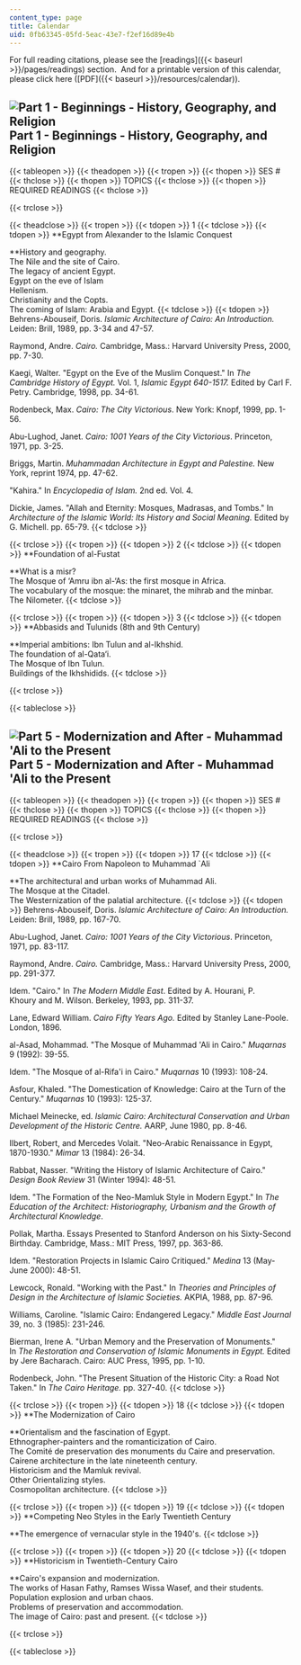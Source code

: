 ```yaml
---
content_type: page
title: Calendar
uid: 0fb63345-05fd-5eac-43e7-f2ef16d89e4b
---
```


For full reading citations, please see the [readings]({{< baseurl >}}/pages/readings) section.  And for a printable version of this calendar, please click here ([PDF]({{< baseurl >}}/resources/calendar)).

![Part 1 - Beginnings - History, Geography, and Religion](/courses/architecture/4-615-the-architecture-of-cairo-spring-2002/calendar/1.jpg) Part 1 - Beginnings - History, Geography, and Religion
--------------------------------------------------------------------------------------------------------------------------------------------------------------------------------------------------

{{< tableopen >}}
{{< theadopen >}}
{{< tropen >}}
{{< thopen >}}
SES #
{{< thclose >}}
{{< thopen >}}
TOPICS
{{< thclose >}}
{{< thopen >}}
REQUIRED READINGS
{{< thclose >}}

{{< trclose >}}

{{< theadclose >}}
{{< tropen >}}
{{< tdopen >}}
1
{{< tdclose >}}
{{< tdopen >}}
**Egypt from Alexander to the Islamic Conquest  
  
**History and geography.  
The Nile and the site of Cairo.  
The legacy of ancient Egypt.  
Egypt on the eve of Islam  
Hellenism.  
Christianity and the Copts.  
The coming of Islam: Arabia and Egypt.
{{< tdclose >}}
{{< tdopen >}}
Behrens-Abouseif, Doris. _Islamic Architecture of Cairo: An Introduction._ Leiden: Brill, 1989, pp. 3-34 and 47-57.  
  
Raymond, Andre. _Cairo._ Cambridge, Mass.: Harvard University Press, 2000, pp. 7-30.  
  
Kaegi, Walter. "Egypt on the Eve of the Muslim Conquest." In _The Cambridge History of Egypt._ Vol. 1, _Islamic Egypt 640-1517._ Edited by Carl F. Petry. Cambridge, 1998, pp. 34-61.  
  
Rodenbeck, Max. _Cairo: The City Victorious_. New York: Knopf, 1999, pp. 1-56.  
  
Abu-Lughod, Janet. _Cairo: 1001 Years of the City Victorious_. Princeton, 1971, pp. 3-25.  
  
Briggs, Martin. _Muhammadan Architecture in Egypt and Palestine._ New York, reprint 1974, pp. 47-62.  
  
"Kahira." In _Encyclopedia of Islam._ 2nd ed. Vol. 4.  
  
Dickie, James. "Allah and Eternity: Mosques, Madrasas, and Tombs." In _Architecture of the Islamic World: Its History and Social Meaning._ Edited by G. Michell. pp. 65-79.
{{< tdclose >}}

{{< trclose >}}
{{< tropen >}}
{{< tdopen >}}
2
{{< tdclose >}}
{{< tdopen >}}
**Foundation of al-Fustat  
  
**What is a misr?  
The Mosque of ‘Amru ibn al-‘As: the first mosque in Africa.  
The vocabulary of the mosque: the minaret, the mihrab and the minbar.  
The Nilometer.
{{< tdclose >}}

{{< trclose >}}
{{< tropen >}}
{{< tdopen >}}
3
{{< tdclose >}}
{{< tdopen >}}
**Abbasids and Tulunids (8th and 9th Century)  
  
**Imperial ambitions: Ibn Tulun and al-Ikhshid.  
The foundation of al-Qata‘i.  
The Mosque of Ibn Tulun.  
Buildings of the Ikhshidids.
{{< tdclose >}}

{{< trclose >}}

{{< tableclose >}}

  
![Part 5 - Modernization and After - Muhammad 'Ali to the Present](/courses/architecture/4-615-the-architecture-of-cairo-spring-2002/calendar/5.jpg) Part 5 - Modernization and After - Muhammad 'Ali to the Present
-----------------------------------------------------------------------------------------------------------------------------------------------------------------------------------------------------------------------

{{< tableopen >}}
{{< theadopen >}}
{{< tropen >}}
{{< thopen >}}
SES #
{{< thclose >}}
{{< thopen >}}
TOPICS
{{< thclose >}}
{{< thopen >}}
REQUIRED READINGS
{{< thclose >}}

{{< trclose >}}

{{< theadclose >}}
{{< tropen >}}
{{< tdopen >}}
17
{{< tdclose >}}
{{< tdopen >}}
**Cairo From Napoleon to Muhammad &grave;Ali  
  
**The architectural and urban works of Muhammad Ali.  
The Mosque at the Citadel.  
The Westernization of the palatial architecture.
{{< tdclose >}}
{{< tdopen >}}
Behrens-Abouseif, Doris. _Islamic Architecture of Cairo: An Introduction._ Leiden: Brill, 1989, pp. 167-70.  
  
Abu-Lughod, Janet. _Cairo: 1001 Years of the City Victorious_. Princeton, 1971, pp. 83-117.  
  
Raymond, Andre. _Cairo._ Cambridge, Mass.: Harvard University Press, 2000, pp. 291-377.  
  
Idem. "Cairo." In _The Modern Middle East_. Edited by A. Hourani, P. Khoury and M. Wilson. Berkeley, 1993, pp. 311-37.  
  
Lane, Edward William. _Cairo Fifty Years Ago._ Edited by Stanley Lane-Poole. London, 1896.  
  
al-Asad, Mohammad. "The Mosque of Muhammad 'Ali in Cairo." _Muqarnas_ 9 (1992): 39-55.  
  
Idem. "The Mosque of al-Rifa'i in Cairo." _Muqarnas_ 10 (1993): 108-24.  
  
Asfour, Khaled. "The Domestication of Knowledge: Cairo at the Turn of the Century." _Muqarnas_ 10 (1993): 125-37.  
  
Michael Meinecke, ed. _Islamic Cairo: Architectural Conservation and Urban Development of the Historic Centre._ AARP, June 1980, pp. 8-46.  
  
Ilbert, Robert, and Mercedes Volait. "Neo-Arabic Renaissance in Egypt, 1870-1930." _Mimar_ 13 (1984): 26-34.  
  
Rabbat, Nasser. "Writing the History of Islamic Architecture of Cairo." _Design Book Review_ 31 (Winter 1994): 48-51.  
  
Idem. "The Formation of the Neo-Mamluk Style in Modern Egypt." In _The Education of the Architect: Historiography, Urbanism and the Growth of Architectural Knowledge_.  
  
Pollak, Martha. Essays Presented to Stanford Anderson on his Sixty-Second Birthday. Cambridge, Mass.: MIT Press, 1997, pp. 363-86.  
  
Idem. "Restoration Projects in Islamic Cairo Critiqued." _Medina_ 13 (May-June 2000): 48-51.  
  
Lewcock, Ronald. "Working with the Past." In _Theories and Principles of Design in the Architecture of Islamic Societies._ AKPIA, 1988, pp. 87-96.  
  
Williams, Caroline. "Islamic Cairo: Endangered Legacy." _Middle East Journal_ 39, no. 3 (1985): 231-246.  
  
Bierman, Irene A. "Urban Memory and the Preservation of Monuments." In _The Restoration and Conservation of Islamic Monuments in Egypt._ Edited by Jere Bacharach. Cairo: AUC Press, 1995, pp. 1-10.  
  
Rodenbeck, John. "The Present Situation of the Historic City: a Road Not Taken." In _The Cairo Heritage._ pp. 327-40.
{{< tdclose >}}

{{< trclose >}}
{{< tropen >}}
{{< tdopen >}}
18
{{< tdclose >}}
{{< tdopen >}}
**The Modernization of Cairo  
  
**Orientalism and the fascination of Egypt.  
Ethnographer-painters and the romanticization of Cairo.  
The Comité de preservation des monuments du Caire and preservation.  
Cairene architecture in the late nineteenth century.  
Historicism and the Mamluk revival.  
Other Orientalizing styles.  
Cosmopolitan architecture.
{{< tdclose >}}

{{< trclose >}}
{{< tropen >}}
{{< tdopen >}}
19
{{< tdclose >}}
{{< tdopen >}}
**Competing Neo Styles in the Early Twentieth Century  
  
**The emergence of vernacular style in the 1940's.
{{< tdclose >}}

{{< trclose >}}
{{< tropen >}}
{{< tdopen >}}
20
{{< tdclose >}}
{{< tdopen >}}
**Historicism in Twentieth-Century Cairo  
  
**Cairo's expansion and modernization.  
The works of Hasan Fathy, Ramses Wissa Wasef, and their students.  
Population explosion and urban chaos.  
Problems of preservation and accommodation.  
The image of Cairo: past and present.
{{< tdclose >}}

{{< trclose >}}

{{< tableclose >}}